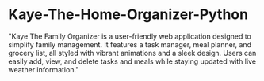 # Kaye-The-Home-Organizer-Python
"Kaye The Family Organizer is a user-friendly web application designed to simplify family management. It features a task manager, meal planner, and grocery list, all styled with vibrant animations and a sleek design. Users can easily add, view, and delete tasks and meals while staying updated with live weather information."
